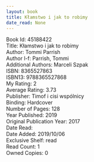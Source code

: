 ```yaml
---
layout: book
title: Kłamstwo i jak to robimy
date_read: None
---
```


Book Id: 45188422<br />
Title: Kłamstwo i jak to robimy<br />
Author: Tommi Parrish<br />
Author l-f: Parrish, Tommi<br />
Additional Authors: Marceli Szpak<br />
ISBN: 8365527863<br />
ISBN13: 9788365527868<br />
My Rating: 2<br />
Average Rating: 3.73<br />
Publisher: Timof i cisi wspólnicy<br />
Binding: Hardcover<br />
Number of Pages: 128<br />
Year Published: 2019<br />
Original Publication Year: 2017<br />
Date Read: <br />
Date Added: 2019/10/06<br />
Exclusive Shelf: read<br />
Read Count: 1<br />
Owned Copies: 0<br />

